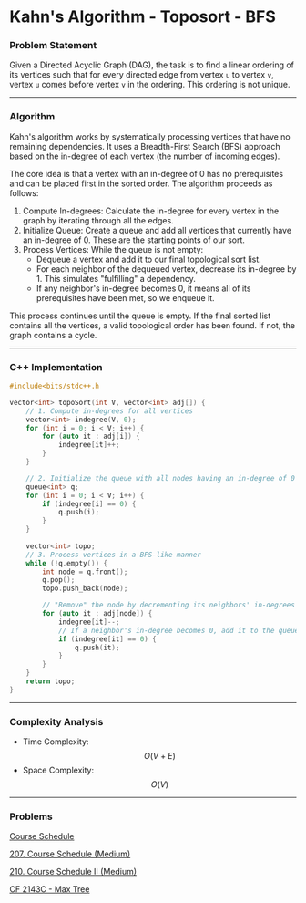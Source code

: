 # Kahn's Algorithm - Toposort - BFS

### Problem Statement

Given a Directed Acyclic Graph (DAG), the task is to find a linear ordering of its vertices such that for every directed edge from vertex `u` to vertex `v`, vertex `u` comes before vertex `v` in the ordering. This ordering is not unique.

***

### Algorithm

Kahn's algorithm works by systematically processing vertices that have no remaining dependencies. It uses a Breadth-First Search (BFS) approach based on the in-degree of each vertex (the number of incoming edges).

The core idea is that a vertex with an in-degree of 0 has no prerequisites and can be placed first in the sorted order. The algorithm proceeds as follows:

1. Compute In-degrees: Calculate the in-degree for every vertex in the graph by iterating through all the edges.
2. Initialize Queue: Create a queue and add all vertices that currently have an in-degree of 0. These are the starting points of our sort.
3. Process Vertices: While the queue is not empty:
   * Dequeue a vertex and add it to our final topological sort list.
   * For each neighbor of the dequeued vertex, decrease its in-degree by 1. This simulates "fulfilling" a dependency.
   * If any neighbor's in-degree becomes 0, it means all of its prerequisites have been met, so we enqueue it.

This process continues until the queue is empty. If the final sorted list contains all the vertices, a valid topological order has been found. If not, the graph contains a cycle.

***

### C++ Implementation

```cpp
#include<bits/stdc++.h

vector<int> topoSort(int V, vector<int> adj[]) {
    // 1. Compute in-degrees for all vertices
    vector<int> indegree(V, 0);
    for (int i = 0; i < V; i++) {
        for (auto it : adj[i]) {
            indegree[it]++;
        }
    }

    // 2. Initialize the queue with all nodes having an in-degree of 0
    queue<int> q;
    for (int i = 0; i < V; i++) {
        if (indegree[i] == 0) {
            q.push(i);
        }
    }
    
    vector<int> topo;
    // 3. Process vertices in a BFS-like manner
    while (!q.empty()) {
        int node = q.front();
        q.pop();
        topo.push_back(node);

        // "Remove" the node by decrementing its neighbors' in-degrees
        for (auto it : adj[node]) {
            indegree[it]--;
            // If a neighbor's in-degree becomes 0, add it to the queue
            if (indegree[it] == 0) {
                q.push(it);
            }
        }
    }
    return topo;
}
```

***

### Complexity Analysis

* Time Complexity: $$O(V + E)$$
* Space Complexity: $$O(V)$$

***

### Problems

[Course Schedule](https://cses.fi/problemset/task/1679)

[207. Course Schedule (Medium)](https://leetcode.com/problems/course-schedule/description/)

[210. Course Schedule II (Medium)](https://leetcode.com/problems/course-schedule-ii/description/)

[CF 2143C - Max Tree](https://codeforces.com/contest/2143/problem/C)
